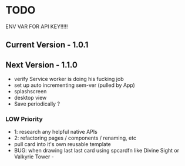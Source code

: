 # TODO
ENV VAR FOR API KEY!!!!!

## Current Version -  1.0.1


## Next Version -  1.1.0 
- verify Service worker is doing his fucking job
- set up auto incrementing sem-ver (pulled by App)
- splashscreen
- desktop view
- Save periodically ?

### LOW Priority
- 1: research any helpful native APIs
- 2: refactoring pages / components / renaming, etc
- pull card into it's own reusable template
- BUG: when drawing last last card using spcardfn like Divine Sight or Valkyrie Tower - 

